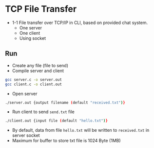 # TCP File Transfer

- 1-1 File transfer over TCP/IP in CLI, based on provided chat system.
  - One server
  - One client
  - Using socket

## Run

- Create any file (file to send)
- Compile server and client

```bash
gcc server.c -o server.out
gcc client.c -o client.out
```

- Open server

```bash
./server.out {output filename (default "received.txt")}
```

- Run client to send `send.txt` file

```bash
./client.out {input file (default "hello.txt")}
```

- By default, data from file `hello.txt` will be written to `received.txt` in
  server socket
- Maximum for buffer to store txt file is 1024 Byte (1MB)
